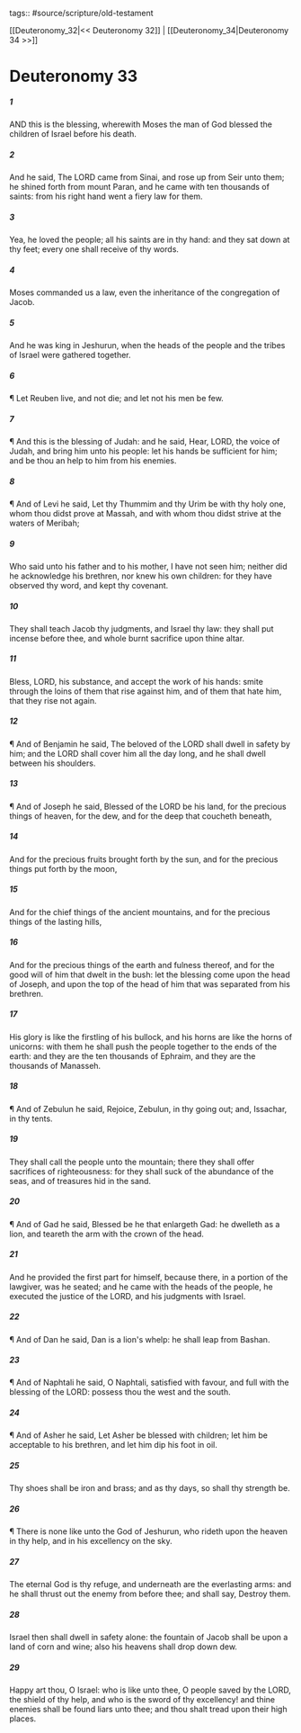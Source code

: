 tags:: #source/scripture/old-testament

[[Deuteronomy_32|<< Deuteronomy 32]] | [[Deuteronomy_34|Deuteronomy 34 >>]]

# Deuteronomy 33

##### 1

AND this is the blessing, wherewith Moses the man of God blessed the children of Israel before his death.

##### 2

And he said, The LORD came from Sinai, and rose up from Seir unto them; he shined forth from mount Paran, and he came with ten thousands of saints: from his right hand went a fiery law for them.

##### 3

Yea, he loved the people; all his saints are in thy hand: and they sat down at thy feet; every one shall receive of thy words.

##### 4

Moses commanded us a law, even the inheritance of the congregation of Jacob.

##### 5

And he was king in Jeshurun, when the heads of the people and the tribes of Israel were gathered together.

##### 6

¶ Let Reuben live, and not die; and let not his men be few.

##### 7

¶ And this is the blessing of Judah: and he said, Hear, LORD, the voice of Judah, and bring him unto his people: let his hands be sufficient for him; and be thou an help to him from his enemies.

##### 8

¶ And of Levi he said, Let thy Thummim and thy Urim be with thy holy one, whom thou didst prove at Massah, and with whom thou didst strive at the waters of Meribah;

##### 9

Who said unto his father and to his mother, I have not seen him; neither did he acknowledge his brethren, nor knew his own children: for they have observed thy word, and kept thy covenant.

##### 10

They shall teach Jacob thy judgments, and Israel thy law: they shall put incense before thee, and whole burnt sacrifice upon thine altar.

##### 11

Bless, LORD, his substance, and accept the work of his hands: smite through the loins of them that rise against him, and of them that hate him, that they rise not again.

##### 12

¶ And of Benjamin he said, The beloved of the LORD shall dwell in safety by him; and the LORD shall cover him all the day long, and he shall dwell between his shoulders.

##### 13

¶ And of Joseph he said, Blessed of the LORD be his land, for the precious things of heaven, for the dew, and for the deep that coucheth beneath,

##### 14

And for the precious fruits brought forth by the sun, and for the precious things put forth by the moon,

##### 15

And for the chief things of the ancient mountains, and for the precious things of the lasting hills,

##### 16

And for the precious things of the earth and fulness thereof, and for the good will of him that dwelt in the bush: let the blessing come upon the head of Joseph, and upon the top of the head of him that was separated from his brethren.

##### 17

His glory is like the firstling of his bullock, and his horns are like the horns of unicorns: with them he shall push the people together to the ends of the earth: and they are the ten thousands of Ephraim, and they are the thousands of Manasseh.

##### 18

¶ And of Zebulun he said, Rejoice, Zebulun, in thy going out; and, Issachar, in thy tents.

##### 19

They shall call the people unto the mountain; there they shall offer sacrifices of righteousness: for they shall suck of the abundance of the seas, and of treasures hid in the sand.

##### 20

¶ And of Gad he said, Blessed be he that enlargeth Gad: he dwelleth as a lion, and teareth the arm with the crown of the head.

##### 21

And he provided the first part for himself, because there, in a portion of the lawgiver, was he seated; and he came with the heads of the people, he executed the justice of the LORD, and his judgments with Israel.

##### 22

¶ And of Dan he said, Dan is a lion's whelp: he shall leap from Bashan.

##### 23

¶ And of Naphtali he said, O Naphtali, satisfied with favour, and full with the blessing of the LORD: possess thou the west and the south.

##### 24

¶ And of Asher he said, Let Asher be blessed with children; let him be acceptable to his brethren, and let him dip his foot in oil.

##### 25

Thy shoes shall be iron and brass; and as thy days, so shall thy strength be.

##### 26

¶ There is none like unto the God of Jeshurun, who rideth upon the heaven in thy help, and in his excellency on the sky.

##### 27

The eternal God is thy refuge, and underneath are the everlasting arms: and he shall thrust out the enemy from before thee; and shall say, Destroy them.

##### 28

Israel then shall dwell in safety alone: the fountain of Jacob shall be upon a land of corn and wine; also his heavens shall drop down dew.

##### 29

Happy art thou, O Israel: who is like unto thee, O people saved by the LORD, the shield of thy help, and who is the sword of thy excellency! and thine enemies shall be found liars unto thee; and thou shalt tread upon their high places.
